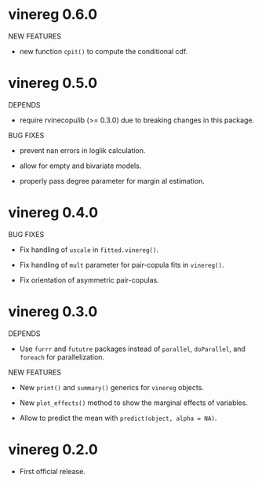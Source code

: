 # vinereg 0.6.0

NEW FEATURES

* new function `cpit()` to compute the conditional cdf.


# vinereg 0.5.0

DEPENDS

* require rvinecopulib (>= 0.3.0) due to breaking changes in this package.

BUG FIXES

* prevent nan errors in loglik calculation.

* allow for empty and bivariate models.

* properly pass degree parameter for margin al estimation.
  
  
# vinereg 0.4.0

BUG FIXES

* Fix handling of `uscale` in `fitted.vinereg()`.

* Fix handling of `mult` parameter for pair-copula fits in `vinereg()`.

* Fix orientation of asymmetric pair-copulas.
  

# vinereg 0.3.0

DEPENDS

* Use `furrr` and `fututre` packages instead of `parallel`, `doParallel`, and 
  `foreach` for parallelization.

NEW FEATURES

* New `print()` and `summary()` generics for `vinereg` objects.

* New `plot_effects()` method to show the marginal effects of variables.

* Allow to predict the mean with `predict(object, alpha = NA)`.


# vinereg 0.2.0

* First official release.
